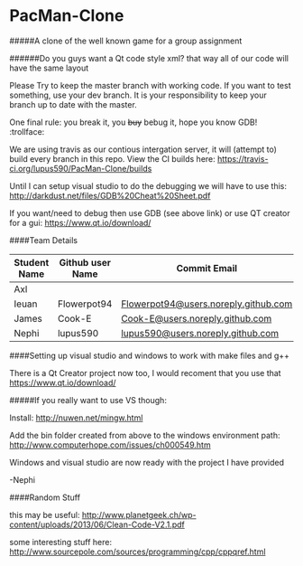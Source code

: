 # PacMan-Clone
#####A clone of the well known game for a group assignment

######Do you guys want a Qt code style xml? that way all of our code will have the same layout

Please Try to keep the master branch with working code. If you want to test something, use your dev branch. It is your responsibility to keep your branch up to date with the master.

One final rule: you break it, you ~~buy~~ bebug it, hope you know GDB! :trollface:

We are using travis as our contious intergation server, it will (attempt to) build every branch in this repo. View the CI builds here: https://travis-ci.org/lupus590/PacMan-Clone/builds

Until I can setup visual studio to do the debugging we will have to use this: http://darkdust.net/files/GDB%20Cheat%20Sheet.pdf

If you want/need to debug then use GDB (see above link) or use QT creator for a gui: https://www.qt.io/download/

####Team Details

Student Name|Github user Name|Commit Email
------------|----------------|------------
Axl|<Account name here>|<email here>
Ieuan|Flowerpot94|Flowerpot94@users.noreply.github.com
James|Cook-E|Cook-E@users.noreply.github.com 
Nephi|lupus590|lupus590@users.noreply.github.com


####Setting up visual studio and windows to work with make files and g++

There is a Qt Creator project now too, I would recoment that you use that https://www.qt.io/download/

#####If you really want to use VS though:

Install: http://nuwen.net/mingw.html

Add the bin folder created from above to the windows environment path: http://www.computerhope.com/issues/ch000549.htm

Windows and visual studio are now ready with the project I have provided

-Nephi

####Random Stuff

this may be useful: http://www.planetgeek.ch/wp-content/uploads/2013/06/Clean-Code-V2.1.pdf

some interesting stuff here: http://www.sourcepole.com/sources/programming/cpp/cppqref.html

